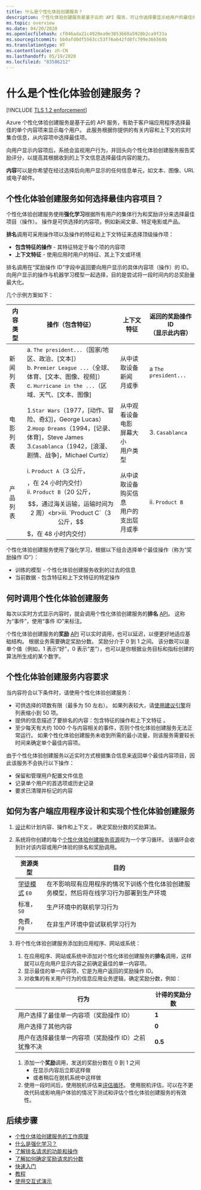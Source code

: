 ```yaml
---
title: 什么是个性化体验创建服务？
description: 个性化体验创建服务是基于云的 API 服务，可让你选择要显示给用户的最佳体验，并从其实时行为中学习信息。
ms.topic: overview
ms.date: 04/20/2020
ms.openlocfilehash: cf046ada21c4920ea9e3853668a5928b2ca9f33a
ms.sourcegitcommit: bb0afd0df5563cc53f76a642fd8fc709e366568b
ms.translationtype: HT
ms.contentlocale: zh-CN
ms.lasthandoff: 05/19/2020
ms.locfileid: "83586212"
---
```

# <a name="what-is-personalizer"></a>什么是个性化体验创建服务？

[!INCLUDE [TLS 1.2 enforcement](../../../includes/cognitive-services-tls-announcement.md)]

Azure 个性化体验创建服务是基于云的 API 服务，有助于客户端应用程序选择最佳的单个内容项来显示每个用户。 此服务根据你提供的有关内容和上下文的实时集合信息，从内容项中选择最佳项。

向用户显示内容项后，系统会监视用户行为，并回头向个性化体验创建服务报告奖励评分，以提高其根据收到的上下文信息选择最佳内容的能力。

**内容**可以是你希望在经过选择后向用户显示的任何信息单元，如文本、图像、URL 或电子邮件。

<!--
![What is personalizer animation](./media/what-is-personalizer.gif)
-->

## <a name="how-does-personalizer-select-the-best-content-item"></a>个性化体验创建服务如何选择最佳内容项目？

个性化体验创建服务使用**强化学习**根据所有用户的集体行为和奖励评分来选择最佳项目（操作）。 操作是可供选择的内容项，例如新闻文章、特定电影或产品。

**排名**调用可采用操作项以及操作的特征和上下文特征来选择顶级操作项：

* **包含特征的操作** - 其特征特定于每个项的内容项
* **上下文特征** - 使用应用时用户的特征、其上下文或环境

排名调用在“奖励操作 ID”字段中返回要向用户显示的具体内容项（操作）的 ID。
向用户显示的操作与机器学习模型一起选择，目的是尝试将一段时间内的总奖励量最大化。

几个示例方案如下：

|内容类型|**操作（包含特征）**|**上下文特征**|返回的奖励操作 ID<br>（显示此内容）|
|--|--|--|--|
|新闻列表|a. `The president...`（国家/地区、政治、[文本]）<br>b. `Premier League ...`（全球、体育、[文本、图像、视频]）<br> c. `Hurricane in the ...`（区域、天气、[文本、图像]|从中读取设备新闻<br>月或季<br>|a `The president...`|
|电影列表|1.`Star Wars`（1977，[动作、冒险、奇幻]，George Lucas）<br>2.`Hoop Dreams`（1994，[记录、体育]，Steve James<br>3.`Casablanca`（1942，[浪漫、剧情、战争]，Michael Curtiz）|从中观看设备电影<br>屏幕大小<br>用户类型<br>|3. `Casablanca`|
|产品列表|i. `Product A`（3 公斤，$$$$，在 24 小时内交付）<br>ii. `Product B`（20 公斤，$$，通过海关运输，运输时间为 2 周）<br>iii. `Product C`（3 公斤，$$$，在 48 小时内交付）|从中读取设备购买信息<br>用户的支出层<br>月或季|ii. `Product B`|

个性化体验创建服务使用了强化学习，根据以下组合选择单个最佳操作（称为“奖励操作 ID”）：
* 训练的模型 - 个性化体验创建服务收到的过去的信息
* 当前数据 - 包含特征和上下文特征的特定操作

## <a name="when-to-call-personalizer"></a>何时调用个性化体验创建服务

每次以实时方式显示内容时，就会调用个性化体验创建服务的**排名** [API](https://go.microsoft.com/fwlink/?linkid=2092082)。 这称为“事件”，使用“事件 ID”来标注。

个性化体验创建服务的**奖励** [API](https://westus2.dev.cognitive.microsoft.com/docs/services/personalizer-api/operations/Reward) 可以实时调用，也可以延迟，以便更好地适应基础结构。 根据业务需要确定奖励分数。 奖励分介于 0 到 1 之间。 该分数可以是单个值（例如，1 表示“好”，0 表示“差”），也可以是你根据业务目标和指标创建的算法所生成的某个数字。

## <a name="personalizer-content-requirements"></a>个性化体验创建服务内容要求

当内容符合以下条件时，请使用个性化体验创建服务：

* 可供选择的项数有限（最多为 50 左右）。 如果列表较大，请[使用建议引擎](where-can-you-use-personalizer.md#how-to-use-personalizer-with-a-recommendation-solution)将列表缩小到 50 项。
* 提供的信息描述了要排名的内容：包含特征的操作和上下文特征 。
* 至少每天有大约 1000 个与内容相关的事件，否则个性化体验创建服务无法正常运行。 如果个性化体验创建服务未收到所需的最小流量，则该服务需要较长时间来确定单个最佳内容项。

由于个性化体验创建服务以近实时方式根据集合信息来返回单个最佳内容项目，因此该服务不会执行以下操作：
* 保留和管理用户配置文件信息
* 记录单个用户的首选项或历史记录
* 要求已清理并标记的内容

## <a name="how-to-design-and-implement-personalizer-for-your-client-application"></a>如何为客户端应用程序设计和实现个性化体验创建服务

1. [设计](concepts-features.md)和计划内容、操作和上下文 。 确定奖励分数的奖励算法。
1. 系统将你创建的每个[个性化体验创建服务资源](how-to-settings.md)视为一个学习循环。 该循环会收到针对该内容或用户体验的排名和奖励调用。

    |资源类型| 目的|
    |--|--|
    |[学徒模式](concept-apprentice-mode.md) `E0`|在不影响现有应用程序的情况下训练个性化体验创建服务模型，然后将在线学习行为部署到生产环境|
    |标准，`S0`|生产环境中的联机学习行为|
    |免费，`F0`| 在非生产环境中尝试联机学习行为|

1. 将个性化体验创建服务添加到应用程序、网站或系统：
    1. 在应用程序、网站或系统中添加对个性化体验创建服务的**排名**调用，这样就可以在向用户显示内容之前确定最佳的单一内容项。
    1. 显示最佳的单一内容项，它是为用户返回的奖励操作 ID。
    1. 对收集的有关用户行为的信息应用业务逻辑，确定奖励分数，例如：

    |行为|计得的奖励分数|
    |--|--|
    |用户选择了最佳单一内容项（奖励操作 ID）|**1**|
    |用户选择了其他内容|**0**|
    |用户在选择最佳单一内容项（奖励操作 ID）之前犹豫不决|**0.5**|

    1. 添加一个**奖励**调用，发送的奖励分数在 0 到 1 之间
        * 在显示内容后立即这样做
        * 或者稍后在脱机系统中这样做
    1. 使用一段时间后，使用脱机评估来[评估循环](concepts-offline-evaluation.md)。 使用脱机评估，可以在不更改代码或影响用户体验的情况下测试和评估个性化体验创建服务的有效性。

## <a name="next-steps"></a>后续步骤


* [个性化体验创建服务的工作原理](how-personalizer-works.md)
* [什么是强化学习？](concepts-reinforcement-learning.md)
* [了解排名请求的功能和操作](concepts-features.md)
* [了解如何确定奖励请求的分数](concept-rewards.md)
* [快速入门](sdk-learning-loop.md)
* [教程](tutorial-use-azure-notebook-generate-loop-data.md)
* [使用交互式演示](https://personalizationdemo.azurewebsites.net/)
